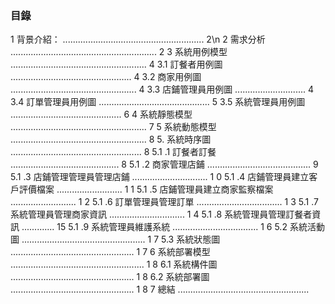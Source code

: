 ### 目錄
1 背景介紹： ........................................................ 2\n
2 需求分析 .......................................................... 2
3 系統用例模型 ...................................................... 4
3.1 訂餐者用例圖 ................................................ 4
3.2 商家用例圖 .................................................. 4
3.3 店鋪管理員用例圖 ............................ 4
3.4 訂單管理員用例圖 ............................................ 5
3.5 系統管理員用例圖 ............................................ 6
4 系統靜態模型 ...................................................... 7
5 系統動態模型 ...................................................... 8
5. 系統時序圖 .................................................... 8
5.1 .1 訂餐者訂餐 ........................................... 8
5.1 .2 商家管理店鋪 ......................................... 9
5.1 .3 店鋪管理管理員管理店鋪 .............................. 1 0
5.1 .4 店鋪管理員建立客戶評價檔案 .......................... 1 1
5.1 .5 店鋪管理員建立商家監察檔案 .......................... 1 2
5.1 .6 訂單管理員管理訂單 .................................. 1 3
5.1 .7 系統管理員管理商家資訊 .............................. 1 4
5.1 .8 系統管理員管理訂餐者資訊 ............. 15
5.1 .9 系統管理員維護系統 .................................. 1 6
5.2 系統活動圖 ................................................. 1 7
5.3 系統狀態圖 ................................................. 1 7
6 系統部署模型 ..................................................... 1 8
6.1 系統構件圖 ................................................. 1 8
6.2 系統部署圖 ................................................. 1 8
7 總結 ....................................................
 




